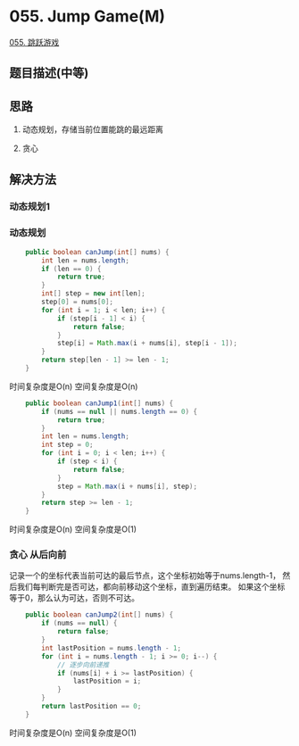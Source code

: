 # 055. Jump Game(M)
[055. 跳跃游戏](https://leetcode-cn.com/problems/jump-game/)


## 题目描述(中等)


## 思路

1. 动态规划，存储当前位置能跳的最远距离

2. 贪心

## 解决方法


### 动态规划1



### 动态规划

```java
    public boolean canJump(int[] nums) {
        int len = nums.length;
        if (len == 0) {
            return true;
        }
        int[] step = new int[len];
        step[0] = nums[0];
        for (int i = 1; i < len; i++) {
            if (step[i - 1] < i) {
                return false;
            }
            step[i] = Math.max(i + nums[i], step[i - 1]);
        }
        return step[len - 1] >= len - 1;
    }
```
时间复杂度是O(n)
空间复杂度是O(n)


```java
    public boolean canJump1(int[] nums) {
        if (nums == null || nums.length == 0) {
            return true;
        }
        int len = nums.length;
        int step = 0;
        for (int i = 0; i < len; i++) {
            if (step < i) {
                return false;
            }
            step = Math.max(i + nums[i], step);
        }
        return step >= len - 1;
    }
```
时间复杂度是O(n)
空间复杂度是O(1)



### 贪心 从后向前

记录一个的坐标代表当前可达的最后节点，这个坐标初始等于nums.length-1，
然后我们每判断完是否可达，都向前移动这个坐标，直到遍历结束。
如果这个坐标等于0，那么认为可达，否则不可达。

```java
    public boolean canJump2(int[] nums) {
        if (nums == null) {
            return false;
        }
        int lastPosition = nums.length - 1;
        for (int i = nums.length - 1; i >= 0; i--) {
            // 逐步向前递推
            if (nums[i] + i >= lastPosition) {
                lastPosition = i;
            }
        }
        return lastPosition == 0;
    }

```
时间复杂度是O(n)
空间复杂度是O(1)